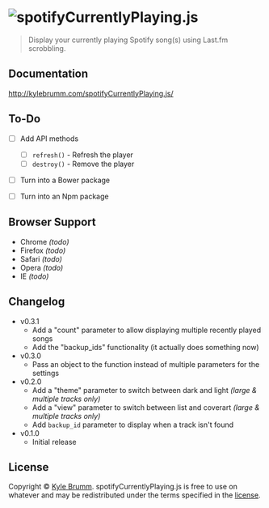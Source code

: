 # ![spotifyCurrentlyPlaying.js](https://raw.githubusercontent.com/kjbrum/spotifyCurrentlyPlaying.js/master/media/spotify-currently-playing.png)


> Display your currently playing Spotify song(s) using Last.fm scrobbling.


## Documentation

http://kylebrumm.com/spotifyCurrentlyPlaying.js/


## To-Do

- [ ] Add API methods
    - [ ] `refresh()` - Refresh the player
    - [ ] `destroy()` - Remove the player
- [ ] Turn into a Bower package
- [ ] Turn into an Npm package


## Browser Support

- Chrome _(todo)_
- Firefox _(todo)_
- Safari _(todo)_
- Opera _(todo)_
- IE _(todo)_


## Changelog

- v0.3.1
    - Add a "count" parameter to allow displaying multiple recently played songs
    - Add the "backup_ids" functionality (it actually does something now)
- v0.3.0
    - Pass an object to the function instead of multiple parameters for the settings
- v0.2.0
    - Add a "theme" parameter to switch between dark and light _(large & multiple tracks only)_
    - Add a "view" parameter to switch between list and coverart _(large & multiple tracks only)_
    - Add `backup_id` parameter to display when a track isn't found
- v0.1.0
    - Initial release

## License

Copyright © [Kyle Brumm](http://kylebrumm.com). spotifyCurrentlyPlaying.js is free to use on whatever and may be redistributed under the terms specified in the [license](LICENSE.md).
